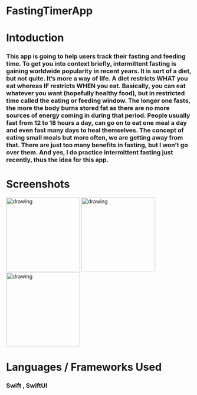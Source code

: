 # FastingTimerApp

# Intoduction
### This app is going to help users track their fasting and feeding time. To get you into context briefly, intermittent fasting is gaining worldwide popularity in recent years. It is sort of a diet, but not quite. It’s more a way of life. A diet restricts WHAT you eat whereas IF restricts WHEN you eat. Basically, you can eat whatever you want (hopefully healthy food), but in restricted time called the eating or feeding window. The longer one fasts, the more the body burns stored fat as there are no more sources of energy coming in during that period. People usually fast from 12 to 18 hours a day, can go on to eat one meal a day and even fast many days to heal themselves. The concept of eating small meals but more often, we are getting away from that. There are just too many benefits in fasting, but I won’t go over them. And yes, I do practice intermittent fasting just recently, thus the idea for this app.

# Screenshots


<img src="https://github.com/ibrahimhmd/FastingTimerApp/assets/46127624/a4c0d976-79aa-4c84-b26e-4b9373f505ea" alt="drawing" width="200" hight= "300"/>

<img src="https://github.com/ibrahimhmd/FastingTimerApp/assets/46127624/dd10094d-6387-429e-aba2-548963daa4e6" alt="drawing" width="200" hight= "300"/>

<img src="https://github.com/ibrahimhmd/FastingTimerApp/assets/46127624/ac8016a9-8d8d-4723-bc7f-216b1ddf7851" alt="drawing" width="200" hight= "300"/>

# Languages / Frameworks Used
### Swift , SwiftUI

